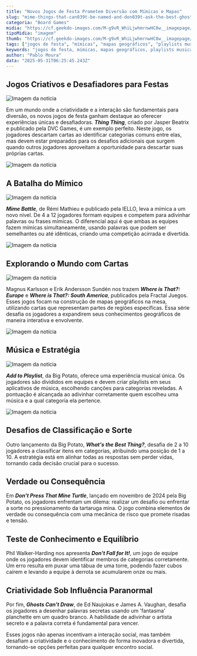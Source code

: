 ```yaml
---
title: "Novos Jogos de Festa Prometem Diversão com Mímicas e Mapas"
slug: "mime-things-that-can039t-be-named-and-don039t-ask-the-best-ghost-where-the-mine-turtle-is"
categoria: "Board Games"
midia: "https://cf.geekdo-images.com/M-g9vR_WhiLjwhmrnwHC8w__imagepage/img/2S4MecA_XdFiK8zMMgUtRuY32GY=/fit-in/900x600/filters:no_upscale():strip_icc()/pic8554052.png"
tipoMidia: "imagem"
thumb: "https://cf.geekdo-images.com/M-g9vR_WhiLjwhmrnwHC8w__imagepage/img/2S4MecA_XdFiK8zMMgUtRuY32GY=/fit-in/900x600/filters:no_upscale():strip_icc()/pic8554052.png"
tags: ["jogos de festa", "mímicas", "mapas geográficos", "playlists musicais", "jogos criativos", "DVC Games", "IELLO", "Fractal Juegos", "Big Potato", "diversão", "interação social"]
keywords: "jogos de festa, mímicas, mapas geográficos, playlists musicais, jogos criativos, DVC Games, IELLO, Fractal Juegos, Big Potato, diversão, interação social"
author: "Pablo Moura"
data: "2025-05-31T06:25:45.243Z"
---
```


## Jogos Criativos e Desafiadores para Festas

![Imagem da notícia](https://cf.geekdo-images.com/QliYoAhv73oXJjecz3JmPQ__imagepage/img/u_I6-EcliFl7B_GfsBVlaw3PCNw=/fit-in/900x600/filters:no_upscale():strip_icc()/pic8868125.jpg)

Em um mundo onde a criatividade e a interação são fundamentais para diversão, os novos jogos de festa ganham destaque ao oferecer experiências únicas e desafiadoras. **_Thing Thing_**, criado por Jasper Beatrix e publicado pela DVC Games, é um exemplo perfeito. Neste jogo, os jogadores descartam cartas ao identificar categorias comuns entre elas, mas devem estar preparados para os desafios adicionais que surgem quando outros jogadores aproveitam a oportunidade para descartar suas próprias cartas.

![Imagem da notícia](https://cf.geekdo-images.com/m9fureNMA4-xXN_ASvEpyA__imagepage/img/PCtgpQb7rN4ccVH0mk0CPUCZ9pw=/fit-in/900x600/filters:no_upscale():strip_icc()/pic8805795.jpg)

## A Batalha do Mímico

![Imagem da notícia](https://cf.geekdo-images.com/SnCmCIXbPnXSWxbRNwf0EQ__imagepage/img/h1uUxIjHvKBxQRAHyShUiTft4To=/fit-in/900x600/filters:no_upscale():strip_icc()/pic8805603.jpg)

**_Mime Battle_**, de Rémi Mathieu e publicado pela IELLO, leva a mímica a um novo nível. De 4 a 12 jogadores formam equipes e competem para adivinhar palavras ou frases mímicas. O diferencial aqui é que ambas as equipes fazem mímicas simultaneamente, usando palavras que podem ser semelhantes ou até idênticas, criando uma competição acirrada e divertida.

![Imagem da notícia](https://cf.geekdo-images.com/YB89ZVTLbsWEnsfSJEtgYQ__imagepage/img/8WZ401Y5zT4xeDh9Zw92ft5Btpk=/fit-in/900x600/filters:no_upscale():strip_icc()/pic8883364.jpg)

## Explorando o Mundo com Cartas

![Imagem da notícia](https://cf.geekdo-images.com/T5iUq1wK6FIPgaaVI8PYOQ__imagepage/img/xsO5bbIA-guCZ-p6Lq1pCIJEyJQ=/fit-in/900x600/filters:no_upscale():strip_icc()/pic8729449.jpg)

Magnus Karlsson e Erik Andersson Sundén nos trazem **_Where is That?: Europe_** e **_Where is That?: South America_**, publicados pela Fractal Juegos. Esses jogos focam na construção de mapas geográficos na mesa, utilizando cartas que representam partes de regiões específicas. Essa série desafia os jogadores a expandirem seus conhecimentos geográficos de maneira interativa e envolvente.

![Imagem da notícia](https://cf.geekdo-images.com/P127kDcr8rFof8xix0Mi3Q__imagepage/img/vahVMy_9MYcMiWm2tPkUikWaN9Y=/fit-in/900x600/filters:no_upscale():strip_icc()/pic8619670.jpg)

## Música e Estratégia

![Imagem da notícia](https://cf.geekdo-images.com/5HRE1nCksiW1QB0ceGnpIQ__imagepage/img/M3hsvVklfh8wy2-aQREdLNp-6fU=/fit-in/900x600/filters:no_upscale():strip_icc()/pic8901837.png)

**_Add to Playlist_**, da Big Potato, oferece uma experiência musical única. Os jogadores são divididos em equipes e devem criar playlists em seus aplicativos de música, escolhendo canções para categorias reveladas. A pontuação é alcançada ao adivinhar corretamente quem escolheu uma música e a qual categoria ela pertence.

![Imagem da notícia](https://cf.geekdo-images.com/u4o_95YVUJdQdB0T3sfOIQ__imagepage/img/JVLf9X8aVZWj6_mR4FL90w0njvI=/fit-in/900x600/filters:no_upscale():strip_icc()/pic8399262.jpg)

## Desafios de Classificação e Sorte

Outro lançamento da Big Potato, **_What's the Best Thing?_**, desafia de 2 a 10 jogadores a classificar itens em categorias, atribuindo uma posição de 1 a 10. A estratégia está em alinhar todas as respostas sem perder vidas, tornando cada decisão crucial para o sucesso.

## Verdade ou Consequência

Em **_Don't Press That Mine Turtle_**, lançado em novembro de 2024 pela Big Potato, os jogadores enfrentam um dilema: realizar um desafio ou enfrentar a sorte no pressionamento da tartaruga mina. O jogo combina elementos de verdade ou consequência com uma mecânica de risco que promete risadas e tensão.

## Teste de Conhecimento e Equilíbrio

Phil Walker-Harding nos apresenta **_Don't Fall for It!_**, um jogo de equipe onde os jogadores devem identificar membros de categorias corretamente. Um erro resulta em puxar uma tábua de uma torre, podendo fazer cubos caírem e levando a equipe à derrota se acumularem onze ou mais.

## Criatividade Sob Influência Paranormal

Por fim, **_Ghosts Can't Draw_**, de Ed Naujokas e James A. Vaughan, desafia os jogadores a desenhar palavras secretas usando um 'fantasma' planchette em um quadro branco. A habilidade de adivinhar o artista secreto e a palavra correta é fundamental para vencer.

Esses jogos não apenas incentivam a interação social, mas também desafiam a criatividade e o conhecimento de forma inovadora e divertida, tornando-se opções perfeitas para qualquer encontro social.